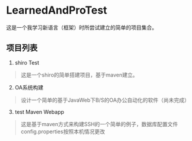 # LearnedAndProTest
这是一个我学习新语言（框架）时所尝试建立的简单的项目集合。

## 项目列表

1. shiro Test

>这是一个shiro的简单搭建项目，基于maven建立。
2. OA系统构建
>设计一个简单的基于JavaWeb下B/S的OA办公自动化的软件（尚未完成）
3. test Maven Webapp
>这是基于maven方式来构建SSH的一个简单的例子，数据库配置文件config.properties按照本机情况更改

